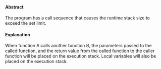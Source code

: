 #### Abstract
The program has a call sequence that causes the runtime stack size to exceed the set limit.

#### Explanation
When function A calls another function B, the parameters passed to the called function, and the return value from the called function to the caller function will be placed on the execution stack. Local variables will also be placed on the execution stack.
